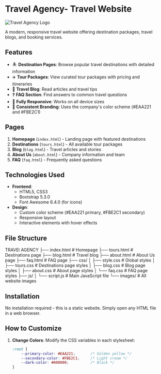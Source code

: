 # Travel Agency- Travel Website

![Travel Agency Logo](https://via.placeholder.com/150x50?text=7HillsHolidays)

A modern, responsive travel website offering destination packages, travel blogs, and booking services.

## Features

- 🏝️ **Destination Pages**: Browse popular travel destinations with detailed information
- ✈️ **Tour Packages**: View curated tour packages with pricing and itineraries
- 📝 **Travel Blog**: Read articles and travel tips
- ❓ **FAQ Section**: Find answers to common travel questions
- 📱 **Fully Responsive**: Works on all device sizes
- 🎨 **Consistent Branding**: Uses the company's color scheme (#EAA221 and #FBE2C1)

## Pages

1. **Homepage** (`index.html`) - Landing page with featured destinations
2. **Destinations** (`tours.html`) - All available tour packages
3. **Blog** (`blog.html`) - Travel articles and stories
4. **About Us** (`about.html`) - Company information and team
5. **FAQ** (`faq.html`) - Frequently asked questions

## Technologies Used

- **Frontend**:
  - HTML5, CSS3
  - Bootstrap 5.3.0
  - Font Awesome 6.4.0 (for icons)
- **Design**:
  - Custom color scheme (#EAA221 primary, #FBE2C1 secondary)
  - Responsive layout
  - Interactive elements with hover effects

## File Structure
TRAVEl AGENCY
├── index.html # Homepage
├── tours.html # Destinations page
├── blog.html # Travel blog
├── about.html # About Us page
├── faq.html # FAQ page
├── css/
│ ├── style.css # Global styles
│ ├── tours.css # Destinations page styles
│ ├── blog.css # Blog page styles
│ ├── about.css # About page styles
│ └── faq.css # FAQ page styles
├── js/
│ └── script.js # Main JavaScript file
└── images/ # All website images


## Installation

No installation required - this is a static website. Simply open any HTML file in a web browser.

## How to Customize

1. **Change Colors**:
   Modify the CSS variables in each stylesheet:
   ```css
   :root {
       --primary-color: #EAA221;       /* Golden yellow */
       --secondary-color: #FBE2C1;     /* Light cream */
       --dark-color: #000000;          /* Black */
   }
